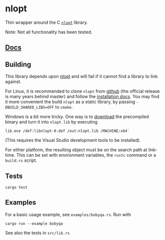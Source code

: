 # nlopt

Thin wrapper around the C [`nlopt`](https://nlopt.readthedocs.io/en/latest/) library.

Note: Not all functionality has been tested.

## [Docs](https://docs.rs/nlopt)

## Building

This library depends upon [nlopt](http://nlopt.readthedocs.io) and will fail if it cannot find a library to link against.

For Linux, it is recommended to clone `nlopt` from [github](http://github.com/stevengj/nlopt) (the official release is
many years behind master) and follow the [installation docs](https://nlopt.readthedocs.io/en/latest/NLopt_Installation/).
You may find it more convenient the build `nlopt` as a static library, by passing `-DBUILD_SHARED_LIBS=OFF` to `cmake`.

Windows is a bit more tricky. One way is to [download](http://ab-initio.mit.edu/nlopt/nlopt-2.4.2-dll64.zip) the precompiled
binary and turn it into `nlopt.lib` by executing
```
lib.exe /def:libnlopt-0.def /out:nlopt.lib /MACHINE:x64`
```
(This requires the Visual Studio development tools to be installed).

For either platform, the resulting object must be on the search path at link-time. This can be set with
environment variables, the `rustc` command or a `build.rs` script.

## Tests

```
cargo test
```

## Examples

For a basic usage example, see `examples/bobyqa.rs`. Run with
```
cargo run --example bobyqa
```

See also the tests in `src/lib.rs`
